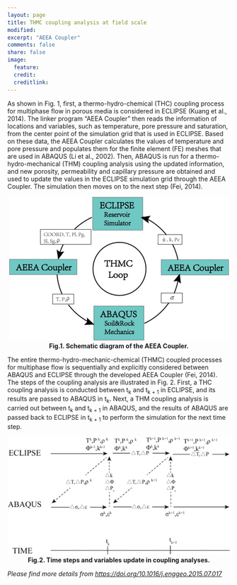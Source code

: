 ```yaml
---
layout: page
title: THMC coupling analysis at field scale
modified: 
excerpt: "AEEA Coupler"
comments: false
share: false
image:
  feature: 
  credit: 
  creditlink: 
---
```

As shown in Fig. 1, first, a thermo-hydro-chemical (THC) coupling process for multiphase flow in porous media is considered in ECLIPSE (Kuang et al., 2014). The linker program “AEEA Coupler” then reads the information of locations and variables, such as temperature, pore pressure and saturation, from the center point of the simulation grid that is used in ECLIPSE. Based on these data, the AEEA Coupler calculates the values of temperature and pore pressure and populates them for the finite element (FE) meshes that are used in ABAQUS (Li et al., 2002). Then, ABAQUS is run for a thermo-hydro-mechanical (THM) coupling analysis using the updated information, and new porosity, permeability and capillary pressure are obtained and used to update the values in the ECLIPSE simulation grid through the AEEA Coupler. The simulation then moves on to the next step (Fei, 2014).


<body>
	<p align="center"> 
	    <img src="/images/AEEA-coupler-scheme.jpg" /><br>
	    <b>Fig.1. Schematic diagram of the AEEA Coupler.</b>
	</p>
</body>

The entire thermo-hydro-mechanic-chemical (THMC) coupled processes for multiphase flow is sequentially and explicitly considered between ABAQUS and ECLIPSE through the developed AEEA Coupler (Fei, 2014). The steps of the coupling analysis are illustrated in Fig. 2. First, a THC coupling analysis is conducted between t<sub>k</sub> and t<sub>k + 1</sub> in ECLIPSE, and its results are passed to ABAQUS in t<sub>k</sub>. Next, a THM coupling analysis is carried out between t<sub>k</sub> and t<sub>k + 1</sub> in ABAQUS, and the results of ABAQUS are passed back to ECLIPSE in t<sub>k + 1</sub> to perform the simulation for the next time step.

<body>
	<p align="center"> 
	    <img src="/images/AEEA-coupler-steps.jpg" /><br>
	    <b>Fig.2. Time steps and variables update in coupling analyses.</b>
	</p>
</body>

_Please find more details from https://doi.org/10.1016/j.enggeo.2015.07.017_